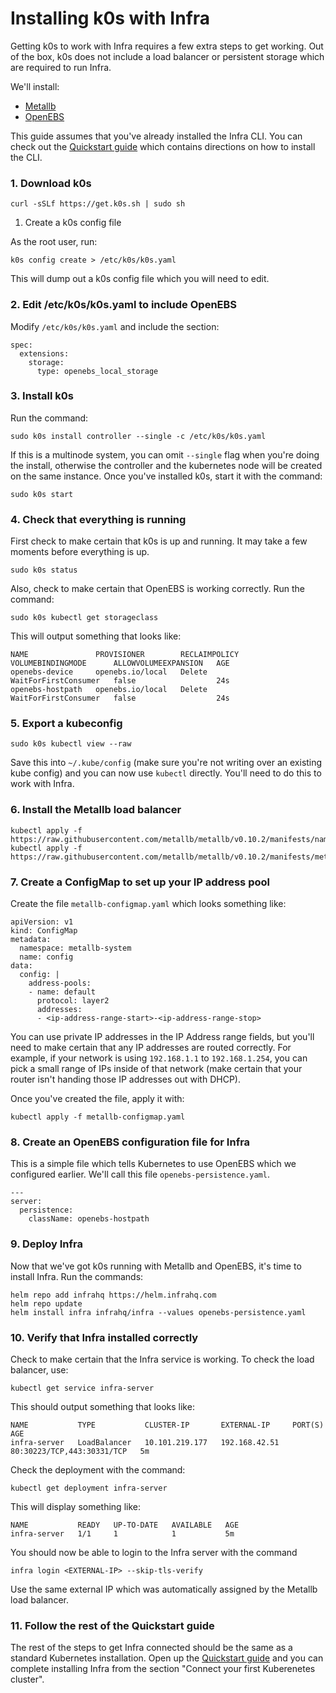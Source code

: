 # Installing k0s with Infra

Getting k0s to work with Infra requires a few extra steps to get working.
Out of the box, k0s does not include a load balancer or persistent storage
which are required to run Infra.

We'll install:
  * [Metallb](https://docs.k0sproject.io/head/examples/metallb-loadbalancer/)
  * [OpenEBS](https://docs.k0sproject.io/head/storage/)

This guide assumes that you've already installed the Infra CLI. You
can check out the [Quickstart guide](https://infrahq.com/docs/getting-started/quickstart)
which contains directions on how to install the CLI.

### 1. Download k0s

`curl -sSLf https://get.k0s.sh | sudo sh`

1. Create a k0s config file

As the root user, run:

`k0s config create > /etc/k0s/k0s.yaml`

This will dump out a k0s config file which you will need to edit.

### 2. Edit /etc/k0s/k0s.yaml to include OpenEBS

Modify `/etc/k0s/k0s.yaml` and include the section:

```
spec:
  extensions:
    storage:
      type: openebs_local_storage
```

### 3. Install k0s

Run the command:

`sudo k0s install controller --single -c /etc/k0s/k0s.yaml`

If this is a multinode system, you can omit `--single` flag when you're doing the install, otherwise
the controller and the kubernetes node will be created on the same instance. Once you've installed
k0s, start it with the command:

`sudo k0s start`

### 4. Check that everything is running

First check to make certain that k0s is up and running. It may take a few moments before
everything is up.

`sudo k0s status`

Also, check to make certain that OpenEBS is working correctly. Run the command:

`sudo k0s kubectl get storageclass`

This will output something that looks like:
```
NAME               PROVISIONER        RECLAIMPOLICY   VOLUMEBINDINGMODE      ALLOWVOLUMEEXPANSION   AGE
openebs-device     openebs.io/local   Delete          WaitForFirstConsumer   false                  24s
openebs-hostpath   openebs.io/local   Delete          WaitForFirstConsumer   false                  24s
```


### 5. Export a kubeconfig

`sudo k0s kubectl view --raw`

Save this into `~/.kube/config` (make sure you're not writing over an existing kube config) and you can now
use `kubectl` directly. You'll need to do this to work with Infra.

### 6. Install the Metallb load balancer

```
kubectl apply -f https://raw.githubusercontent.com/metallb/metallb/v0.10.2/manifests/namespace.yaml
kubectl apply -f https://raw.githubusercontent.com/metallb/metallb/v0.10.2/manifests/metallb.yaml
```

### 7. Create a ConfigMap to set up your IP address pool

Create the file `metallb-configmap.yaml` which looks something like:
```
apiVersion: v1
kind: ConfigMap
metadata:
  namespace: metallb-system
  name: config
data:
  config: |
    address-pools:
    - name: default
      protocol: layer2
      addresses:
      - <ip-address-range-start>-<ip-address-range-stop>
```

You can use private IP addresses in the IP Address range fields, but you'll need to make certain that any IP addresses are routed correctly.
For example, if your network is using `192.168.1.1` to `192.168.1.254`, you can pick a small range of IPs inside of that network
(make certain that your router isn't handing those IP addresses out with DHCP).

Once you've created the file, apply it with:

`kubectl apply -f metallb-configmap.yaml`

### 8. Create an OpenEBS configuration file for Infra

This is a simple file which tells Kubernetes to use OpenEBS which we configured earlier.
We'll call this file `openebs-persistence.yaml`.

```
---
server:
  persistence:
    className: openebs-hostpath
```

### 9. Deploy Infra

Now that we've got k0s running with Metallb and OpenEBS, it's time to install Infra.
Run the commands:

```
helm repo add infrahq https://helm.infrahq.com
helm repo update
helm install infra infrahq/infra --values openebs-persistence.yaml
```

### 10. Verify that Infra installed correctly

Check to make certain that the Infra service is working. To check the load balancer, use:

`kubectl get service infra-server`

This should output something that looks like:

```
NAME           TYPE           CLUSTER-IP       EXTERNAL-IP     PORT(S)                      AGE
infra-server   LoadBalancer   10.101.219.177   192.168.42.51   80:30223/TCP,443:30331/TCP   5m
```

Check the deployment with the command:

`kubectl get deployment infra-server`

This will display something like:

```
NAME           READY   UP-TO-DATE   AVAILABLE   AGE
infra-server   1/1     1            1           5m
```

You should now be able to login to the Infra server with the command

`infra login <EXTERNAL-IP> --skip-tls-verify`

Use the same external IP which was automatically assigned by the Metallb load balancer.

### 11. Follow the rest of the Quickstart guide

The rest of the steps to get Infra connected should be the same as a standard Kubernetes
installation.  Open up the [Quickstart guide](https://infrahq.com/docs/getting-started/quickstart)
and you can complete installing Infra from the section "Connect your first Kuberenetes cluster".


